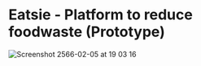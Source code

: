 # Eatsie - Platform to reduce foodwaste (Prototype)
![Screenshot 2566-02-05 at 19 03 16](https://user-images.githubusercontent.com/92321280/219246211-8b899322-08af-4c91-9357-77dcff14bb77.png)
